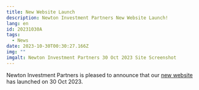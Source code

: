 ```yaml
---
title: New Website Launch
description: Newton Investment Partners New Website Launch!
lang: en
id: 20231030A
tags:
  - News
date: 2023-10-30T00:30:27.166Z
img: ""
imgalt: Newton Investment Partners 30 Oct 2023 Site Screenshot
---
```

Newton Investment Partners is pleased to announce that our
[new website](https://newtoninvestment.jp) has launched on 30 Oct 2023.
